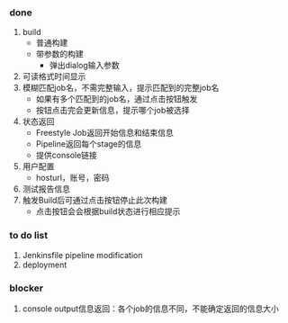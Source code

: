 ### done
1. build
    - 普通构建
    - 带参数的构建
        - 弹出dialog输入参数
2. 可读格式时间显示
3. 模糊匹配job名，不需完整输入，提示匹配到的完整job名
    -  如果有多个匹配到的job名，通过点击按钮触发
    -  按钮点击完会更新信息，提示哪个job被选择
4. 状态返回
    - Freestyle Job返回开始信息和结束信息
    - Pipeline返回每个stage的信息
    - 提供console链接
5. 用户配置
    - hosturl，账号，密码
6. 测试报告信息 
7. 触发Build后可通过点击按钮停止此次构建
    - 点击按钮会会根据build状态进行相应提示

### to do list
1. Jenkinsfile pipeline modification
2. deployment

### blocker
1. console output信息返回：各个job的信息不同，不能确定返回的信息大小
